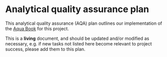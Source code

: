 # Analytical quality assurance plan

This analytical quality assurance (AQA) plan outlines our implementation of the [Aqua Book](
https://www.gov.uk/government/publications/the-aqua-book-guidance-on-producing-quality-analysis-for-government) for
this project.

This is a **living** document, and should be updated and/or modified as necessary, e.g. if new tasks not listed here
become relevant to project success, please add them to this plan.
